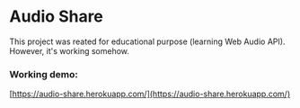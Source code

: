 # Audio Share

This project was reated for educational purpose (learning Web Audio API).
However, it's working somehow.

### Working demo:

[https://audio-share.herokuapp.com/](https://audio-share.herokuapp.com/)

